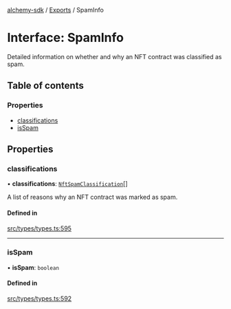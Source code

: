 [alchemy-sdk](../README.md) / [Exports](../modules.md) / SpamInfo

# Interface: SpamInfo

Detailed information on whether and why an NFT contract was classified as spam.

## Table of contents

### Properties

- [classifications](SpamInfo.md#classifications)
- [isSpam](SpamInfo.md#isspam)

## Properties

### classifications

• **classifications**: [`NftSpamClassification`](../enums/NftSpamClassification.md)[]

A list of reasons why an NFT contract was marked as spam.

#### Defined in

[src/types/types.ts:595](https://github.com/alchemyplatform/alchemy-sdk-js/blob/340ad5a/src/types/types.ts#L595)

___

### isSpam

• **isSpam**: `boolean`

#### Defined in

[src/types/types.ts:592](https://github.com/alchemyplatform/alchemy-sdk-js/blob/340ad5a/src/types/types.ts#L592)
